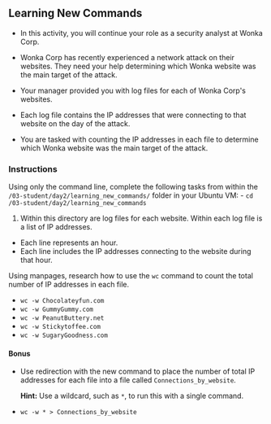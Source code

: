 ## Learning New Commands

- In this activity, you will continue your role as a security analyst at Wonka Corp. 

- Wonka Corp has recently experienced a network attack on their websites. They need your help determining which Wonka website was the main target of the attack.

- Your manager provided you with log files for each of Wonka Corp's websites. 

- Each log file contains the IP addresses that were connecting to that website on the day of the attack.

- You are tasked with counting the IP addresses in each file to determine which Wonka website was the main target of the attack.


### Instructions

Using only the command line, complete the following tasks from within the `/03-student/day2/learning_new_commands/` folder in your Ubuntu VM:
    - `cd /03-student/day2/learning_new_commands`    

1.  Within this directory are log files for each website. Within each log file is a list of IP addresses.  
  - Each line represents an hour.
  - Each line includes the IP addresses connecting to the website during that hour.

   Using manpages, research how to use the `wc` command to count the total number of IP addresses in each file.

  - `wc -w Chocolateyfun.com`  
  - `wc -w GummyGummy.com`  
  - `wc -w PeanutButtery.net` 
  - `wc -w Stickytoffee.com`
  - `wc -w SugaryGoodness.com`

 
#### Bonus
  
-  Use redirection with the new command to place the number of total IP addresses for each file into a file called `Connections_by_website`.

    **Hint:** Use a wildcard, such as `*`, to run this with a single command.

  - `wc -w * > Connections_by_website`